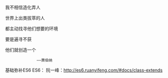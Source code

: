 我不相信造化弄人

世界上出类拔萃的人

都主动找寻他们想要的环境

要是遍寻不获

他们就创造一个

                  ——萧伯纳


基础弥补ES6
ES6：
      阮一峰：http://es6.ruanyifeng.com/#docs/class-extends